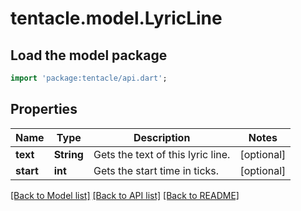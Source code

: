 # tentacle.model.LyricLine

## Load the model package
```dart
import 'package:tentacle/api.dart';
```

## Properties
Name | Type | Description | Notes
------------ | ------------- | ------------- | -------------
**text** | **String** | Gets the text of this lyric line. | [optional] 
**start** | **int** | Gets the start time in ticks. | [optional] 

[[Back to Model list]](../README.md#documentation-for-models) [[Back to API list]](../README.md#documentation-for-api-endpoints) [[Back to README]](../README.md)


